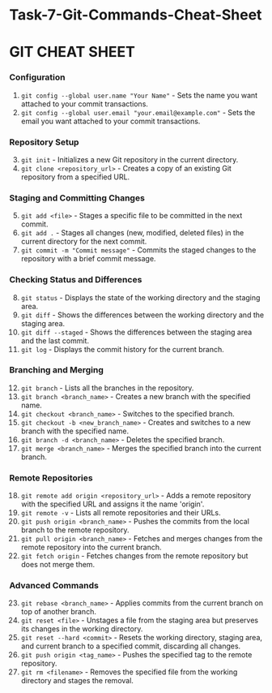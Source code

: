 # Task-7-Git-Commands-Cheat-Sheet

# GIT CHEAT SHEET

### Configuration
1. `git config --global user.name "Your Name"` - Sets the name you want attached to your commit transactions.
2. `git config --global user.email "your.email@example.com"` - Sets the email you want attached to your commit transactions.

### Repository Setup
3. `git init` - Initializes a new Git repository in the current directory.
4. `git clone <repository_url>` - Creates a copy of an existing Git repository from a specified URL.

### Staging and Committing Changes
5. `git add <file>` - Stages a specific file to be committed in the next commit.
6. `git add .` - Stages all changes (new, modified, deleted files) in the current directory for the next commit.
7. `git commit -m "Commit message"` - Commits the staged changes to the repository with a brief commit message.

### Checking Status and Differences
8. `git status` - Displays the state of the working directory and the staging area.
9. `git diff` - Shows the differences between the working directory and the staging area.
10. `git diff --staged` - Shows the differences between the staging area and the last commit.
11. `git log` - Displays the commit history for the current branch.

### Branching and Merging
12. `git branch` - Lists all the branches in the repository.
13. `git branch <branch_name>` - Creates a new branch with the specified name.
14. `git checkout <branch_name>` - Switches to the specified branch.
15. `git checkout -b <new_branch_name>` - Creates and switches to a new branch with the specified name.
16. `git branch -d <branch_name>` - Deletes the specified branch.
17. `git merge <branch_name>` - Merges the specified branch into the current branch.

### Remote Repositories
18. `git remote add origin <repository_url>` - Adds a remote repository with the specified URL and assigns it the name 'origin'.
19. `git remote -v` - Lists all remote repositories and their URLs.
20. `git push origin <branch_name>` - Pushes the commits from the local branch to the remote repository.
21. `git pull origin <branch_name>` - Fetches and merges changes from the remote repository into the current branch.
22. `git fetch origin` - Fetches changes from the remote repository but does not merge them.

### Advanced Commands
23. `git rebase <branch_name>` - Applies commits from the current branch on top of another branch.
24. `git reset <file>` - Unstages a file from the staging area but preserves its changes in the working directory.
25. `git reset --hard <commit>` - Resets the working directory, staging area, and current branch to a specified commit, discarding all changes.
26. `git push origin <tag_name>` - Pushes the specified tag to the remote repository.
27. `git rm <filename>` - Removes the specified file from the working directory and stages the removal.
